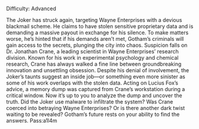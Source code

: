 Difficulty: Advanced

The Joker has struck again, targeting Wayne Enterprises with a devious blackmail scheme. He claims to have stolen sensitive proprietary data and is demanding a massive payout in exchange for his silence. To make matters worse, he’s hinted that if his demands aren’t met, Gotham’s criminals will gain access to the secrets, plunging the city into chaos. Suspicion falls on Dr. Jonathan Crane, a leading scientist in Wayne Enterprises’ research division. Known for his work in experimental psychology and chemical research, Crane has always walked a fine line between groundbreaking innovation and unsettling obsession. Despite his denial of involvement, the Joker’s taunts suggest an inside job—or something even more sinister as some of his work overlaps with the stolen data. Acting on Lucius Fox’s advice, a memory dump was captured from Crane’s workstation during a critical window. Now it’s up to you to analyze the dump and uncover the truth. Did the Joker use malware to infiltrate the system? Was Crane coerced into betraying Wayne Enterprises? Or is there another dark twist waiting to be revealed? Gotham’s future rests on your ability to find the answers. Pass:a1l4m
